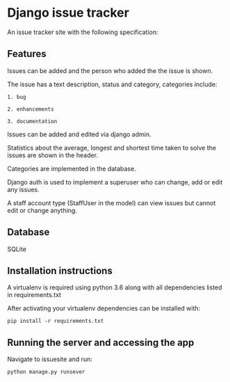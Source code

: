 # Django issue tracker

An issue tracker site with the following specification:

## Features

Issues can be added and the person who added the the issue is shown.

The issue has a text description, status and category, categories include:

    1. bug

    2. enhancements

    3. documentation

Issues can be added and edited via django admin.

Statistics about the average, longest and shortest time taken to solve the issues are shown in the header.

Categories are implemented in the database.

Django auth is used to implement a superuser who can change, add or edit any issues.

A staff account type (StaffUser in the model) can view issues but cannot edit or change anything.

## Database

SQLite

## Installation instructions

A virtualenv is required using python 3.6 along with all dependencies listed in requirements.txt

After activating your virtualenv dependencies can be installed with:

`pip install -r requirements.txt`

## Running the server and accessing the app

Navigate to issuesite and run:

`python manage.py runsever`
